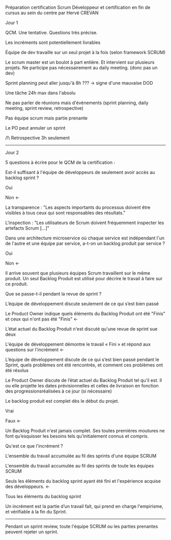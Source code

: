 Préparation certification Scrum Développeur et certification en fin de cursus au sein du centre par Hervé CREVAN 


Jour 1 

 

QCM. Une tentative. Questions très précise. 

 

Les incréments sont potentiellement livrables 

 

Équipe de dev travaille sur un seul projet à la fois (selon framework SCRUM) 

 

Le scrum master est un boulot à part entière. Et intervient sur plusieurs projets. Ne participe pas nécessairement au daily meeting. (donc pas un dev) 

 

Sprint planning peut aller jusqu'à 8h ??? -> signe d'une mauvaise DOD 

 

Une tâche 24h max dans l'absolu 

 

 

Ne pas parler de réunions mais d'évènements (sprint planning, daily meeting, sprint review, retrospective) 

 

Pas équipe scrum mais partie prenante 

 

Le PO peut annuler un sprint 

 

/!\ Retrospective 3h seulement 

_____________________________________________________________________________ 


Jour 2 

 

5 questions à écrire pour le QCM de la certification : 

 

Est-il suffisant à l'équipe de développeurs de seulement avoir accès au backlog sprint ? 

Oui 

Non <- 

La transparence : "Les aspects importants du processus doivent être visibles à tous ceux qui sont responsables des résultats." 

L'inspection : "Les utilisateurs de Scrum doivent fréquemment inspecter les artefacts Scrum [...]" 

 

Dans une architecture microservice où chaque service est indépendant l'un de l'autre et une équipe par service, a-t-on un backlog produit par service ? 

Oui 

Non <- 

Il arrive souvent que plusieurs équipes Scrum travaillent sur le même produit. Un seul Backlog Produit est utilisé pour décrire le travail à faire sur ce produit.  

 

Que se passe-t-il pendant la revue de sprint ? 

L’équipe de développement discute seulement de ce qui s’est bien passé 

Le Product Owner indique quels éléments du Backlog Produit ont été "Finis" et ceux qui n'ont pas été "Finis" <- 

L’état actuel du Backlog Produit n'est discuté qu'une revue de sprint sue deux 

L'équipe de développement démontre le travail « Fini » et répond aux questions sur l'incrément <- 

L’équipe de développement discute de ce qui s’est bien passé pendant le Sprint, quels problèmes ont été rencontrés, et comment ces problèmes ont été résolus 

Le Product Owner discute de l’état actuel du Backlog Produit tel qu'il est. Il ou elle projette les dates prévisionnelles et celles de livraison en fonction des progressionsréalisées à ce jour (si nécessaire) 

 

Le backlog produit est complet dès le début du projet. 

Vrai 

Faux <- 

Un Backlog Produit n'est jamais complet. Ses toutes premières moutures ne font qu’esquisser les besoins tels qu’initialement connus et compris. 

 

Qu'est ce que l'incrément ? 

L'ensemble du travail accumulée au fil des sprints d'une équipe SCRUM 

L'ensemble du travail accumulée au fil des sprints de toute les équipes SCRUM 

Seuls les éléments du backlog sprint ayant été fini et l'expérience acquise des développeurs. <- 

Tous les éléments du backlog sprint 

Un incrément est la partie d’un travail fait, qui prend en charge l'empirisme, et vérifiable à la fin du Sprint. 


_____________________________________________________________________________ 

Pendant un sprint review, toute l'équipe SCRUM ou les parties prenantes peuvent rejeter un sprint.
